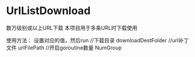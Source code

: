 # UrlListDownload
数万级别或以上URL下载
本项目用于多条URL时下载使用

使用方法：
	设置对应的值，然后run
	//下载目录
	downloadDestFolder 
	//url补丁文件
	urlFilePath 
	//开启goroutine数量
	NumGroup
